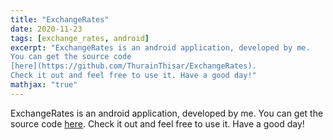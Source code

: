 ```yaml
---
title: "ExchangeRates"
date: 2020-11-23
tags: [exchange_rates, android]
excerpt: "ExchangeRates is an android application, developed by me.
You can get the source code 
[here](https://github.com/ThurainThisar/ExchangeRates).
Check it out and feel free to use it. Have a good day!"
mathjax: "true"
---
```


ExchangeRates is an android application, developed by me.
You can get the source code 
[here](https://github.com/ThurainThisar/ExchangeRates).
Check it out and feel free to use it. Have a good day!
